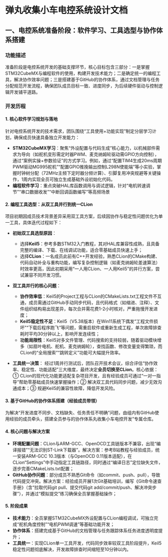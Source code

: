 # 弹丸收集小车电控系统设计文档
## 一、电控系统准备阶段：软件学习、工具选型与协作体系搭建

### 功能描述
准备阶段是电控系统开发的基础支撑环节，核心目标包含三部分：一是掌握STM32CubeMX与编程软件的使用，构建开发技术能力；二是确定统一的编程工具，解决协作效率问题；三是搭建基于GitHub的协作体系，通过文档管理与任务分配规范开发流程，确保团队成员目标一致、进度同步，为后续硬件驱动与控制逻辑开发铺平道路。

### 开发历程

#### 1. 核心软件学习规划与落地
针对电控系统开发的技术需求，团队围绕“工具使用+功能实现”制定分层学习计划，确保成员快速具备独立开发能力：
- **STM32CubeMX学习**：聚焦“外设配置与代码生成”核心能力，以机械部件需求为导向（如舵机变形需定时器PWM、麦克纳姆轮驱动需GPIO方向控制），通过“案例实操+参数验证”的方式学习。例如，通过“配置TIM4生成20ms周期PWM驱动MG995舵机”“配置GPIO推挽输出控制L298N使能端”等小实验，掌握时钟树分配（72MHz主频下定时器分频计算）、引脚复用冲突规避等关键操作，1周内实现全员可独立生成基础外设初始化代码。
- **编程软件学习**：重点突破HAL库函数调用与调试逻辑，针对“电机转速调节”“串口数据收发”“中断回调函数编写”等高频场景

#### 2. 编程工具选型：从双工具并行到统一CLion
项目初期因成员技术背景差异采用双工具方案，后续因协作与稳定性问题优化为单一工具，具体迭代过程如下：
- **初始双工具选型原因**：
  - 选择**Keil5**：参考多数STM32入门教程，其对HAL库兼容性成熟，且具备完整的编译、下载、在线调试功能，适合零基础成员快速上手；
  - 选择**CLion**：一名成员此前有C++开发经验，熟悉CLion的CMake构建、代码自动补全与重构功能，编写复杂控制逻辑（如麦克纳姆轮差速算法）时效率更高，因此初期采用“一人用CLion、一人用Keil5”的并行方案，尝试兼容不同开发习惯。

- **双工具并行的核心问题**：
  - **协作效率低**：Keil5的Project工程与CLion的CMakeLists.txt工程文件不互通，成员需通过GitHub手动同步代码，且代码格式（如缩进、注释）、文件组织结构易出现差异，每次合并需花费1-2小时核对，严重拖慢开发进度；
  - **Keil5稳定性不足**：Keil5（V5.38版本）在Win11系统下偶发“工程文件损坏”“下载后程序跑飞”等问题，需重启软件或重新生成工程，单次故障排查耗时平均30分钟以上，影响开发连续性；
  - **功能局限性**：Keil5对多文件管理、代码搜索的支持较弱，随着驱动模块增多（如扇叶电机、舵机、麦克纳姆轮），查找函数、修改变量变得繁琐，而CLion的“全局搜索”“跳转定义”功能可大幅提升效率。

- **工具统一决策**：
  经过1周并行测试后，团队召开技术会议，综合评估“协作效率、稳定性、功能适配”三大维度，最终决定**全员切换至CLion**。核心依据：① CLion的现代化功能更适配复杂项目开发，且有经验成员可通过“一对一指导”帮助零基础成员快速掌握操作；② 解决双工具代码同步问题，减少无效沟通成本；③ 规避Keil5的兼容性故障，降低开发风险。

#### 3. 基于GitHub的协作体系搭建（经验成员带领）
为解决“开发进度不同步、文档缺失、任务责任不明确”问题，由组内有GitHub使用经验的成员牵头，搭建全员参与的协作体系丸收集小车电控开发”专属仓库。

#### 4. 核心问题与解决方案
- **环境配置问题**：CLion与ARM-GCC、OpenOCD工具链版本不兼容，出现“编译报错”“无法识别ST-Link下载器”。解决方案：参考B站教程与经验成员，统一安装ARM-GCC 10.3版本（与OpenOCD 0.11版本适配），在CLion“Settings”中手动指定工具链路径，同时通过“编译日志”定位缺失文件，逐步完善CMakeLists.txt配置；
- **GitHub协作问题**：部分成员不熟悉Git命令（如commit、push、pull），导致代码提交冲突。解决方案：经验成员开展1次Git基础培训，编写《Git命令速查手册》（含“拉取代码git pull、提交代码git add/commit/push、解决冲突步骤”），并通过“模拟提交”练习确保全员掌握基础操作；

#### 5. 阶段成果
- **技术能力**：全员掌握STM32CubeMX外设配置与CLion编程调试，可独立完成“舵机角度控制”“电机PWM调速”等基础功能开发；
- **协作体系**：搭建完成基于GitHub的文档管理与任务跟踪体系任务进度透明度提升；
- **工具统一**：实现CLion单一工具开发，代码同步效率较双工具阶段提升，Keil5稳定性问题彻底解决，开发故障排查时间缩短至10分钟以内。
